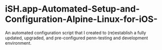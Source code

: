 # iSH.app-Automated-Setup-and-Configuration-Alpine-Linux-for-iOS-
An automated configuration script that I created to (re)establish a fully updated, upgraded, and pre-configured penn-testing and development environment. 
